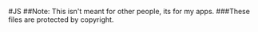 #JS
##Note: This isn't meant for other people, its for my apps.
###These files are protected by copyright.
